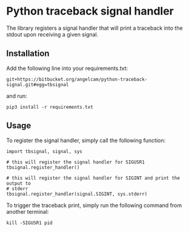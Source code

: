 # Python traceback signal handler

The library registers a signal handler that will print a traceback into the
stdout upon receiving a given signal.

## Installation

Add the following line into your requirements.txt:

```
git+https://bitbucket.org/angelcam/python-traceback-signal.git#egg=tbsignal
```

and run:

```
pip3 install -r requirements.txt
```

## Usage

To register the signal handler, simply call the following function:

```
import tbsignal, signal, sys

# this will register the signal handler for SIGUSR1
tbsignal.register_handler()

# this will register the signal handler for SIGINT and print the output to
# stderr
tbsignal.register_handler(signal.SIGINT, sys.stderr)
```

To trigger the traceback print, simply run the following command from another
terminal:

```
kill -SIGUSR1 pid
```

